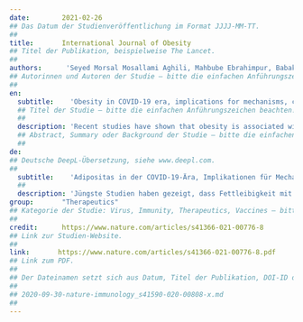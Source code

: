 ```yaml
---
date:        2021-02-26
## Das Datum der Studienveröffentlichung im Format JJJJ-MM-TT.
##
title:       International Journal of Obesity 
## Titel der Publikation, beispielweise The Lancet.
##
authors:      'Seyed Morsal Mosallami Aghili, Mahbube Ebrahimpur, Babak Arjmand, Zhaleh Shadman, Mahnaz Pejman Sani, Mostafa Qorbani, Bagher Larijani & Moloud Payab'
## Autorinnen und Autoren der Studie – bitte die einfachen Anführungszeichen beachten!
##
en:
  subtitle:    'Obesity in COVID-19 era, implications for mechanisms, comorbidities, and prognosis: a review and meta-analysis'
  ## Titel der Studie – bitte die einfachen Anführungszeichen beachten!
  ##
  description: 'Recent studies have shown that obesity is associated with the severity of coronavirus disease (COVID-19). We reviewed clinical studies to clarify the obesity relationship with COVID-19 severity, comorbidities, and discussing possible mechanisms. The electronic databases, including Web of Science, PubMed, Scopus, and Google Scholar, were searched and all studies conducted on COVID-19 and obesity were reviewed. All studies were independently screened by reviewers based on their titles and abstracts. Forty relevant articles were selected, and their full texts were reviewed. Obesity affects the respiratory and immune systems through various mechanisms. Cytokine and adipokine secretion from adipose tissue leads to a pro-inflammatory state in obese patients, predisposing them to thrombosis, incoordination of innate and adaptive immune responses, inadequate antibody response, and cytokine storm. Obese patients had a longer virus shedding. Obesity is associated with other comorbidities such as hypertension, cardiovascular diseases, diabetes mellitus, and vitamin D deficiency. Hospitalization, intensive care unit admission, mechanical ventilation, and even mortality in obese patients were higher than normal-weight patients. Obesity could alter the direction of severe COVID-19 symptoms to younger individuals. Reduced physical activity, unhealthy eating habits and, more stress and fear experienced during the COVID-19 pandemic may result in more weight gain and obesity. Obesity should be considered as an independent risk factor for the severity of COVID-19. Paying more attention to preventing weight gain in obese patients with COVID-19 infection in early levels of disease is crucial during this pandemic.'
  ## Abstract, Summary oder Background der Studie – bitte die einfachen Anführungszeichen beachten!
  ##
de: 
## Deutsche DeepL-Übersetzung, siehe www.deepl.com.
##
  subtitle:    'Adipositas in der COVID-19-Ära, Implikationen für Mechanismen, Komorbiditäten und Prognose: eine Übersichtsarbeit und Meta-Analyse'
  ##
  description: 'Jüngste Studien haben gezeigt, dass Fettleibigkeit mit dem Schweregrad einer Coronavirus-Erkrankung (COVID-19) verbunden ist. Wir haben klinische Studien untersucht, um den Zusammenhang zwischen Adipositas und dem Schweregrad der COVID-19-Erkrankung sowie Komorbiditäten zu klären und mögliche Mechanismen zu diskutieren. Die elektronischen Datenbanken, darunter Web of Science, PubMed, Scopus und Google Scholar, wurden durchsucht und alle Studien zu COVID-19 und Adipositas wurden überprüft. Alle Studien wurden von unabhängigen Gutachtern auf der Grundlage ihrer Titel und Zusammenfassungen überprüft. Es wurden vierzig relevante Artikel ausgewählt, deren Volltexte überprüft wurden. Adipositas wirkt sich über verschiedene Mechanismen auf das Atmungs- und Immunsystem aus. Die Sekretion von Zytokinen und Adipokinen aus dem Fettgewebe führt bei fettleibigen Patienten zu einem entzündungsfördernden Zustand, der sie für Thrombosen, eine fehlende Koordinierung der angeborenen und adaptiven Immunreaktionen, eine unzureichende Antikörperreaktion und einen Zytokinsturm prädisponiert. Bei fettleibigen Patienten war die Virusausscheidung länger. Adipositas wird mit anderen Begleiterkrankungen wie Bluthochdruck, Herz-Kreislauf-Erkrankungen, Diabetes mellitus und Vitamin-D-Mangel in Verbindung gebracht. Krankenhausaufenthalte, die Aufnahme in die Intensivstation, mechanische Beatmung und sogar die Sterblichkeit waren bei fettleibigen Patienten höher als bei normalgewichtigen Patienten. Adipositas könnte den Verlauf schwerer COVID-19-Symptome auf jüngere Personen verlagern. Geringere körperliche Aktivität, ungesunde Ernährungsgewohnheiten sowie mehr Stress und Angst während der COVID-19-Pandemie können zu einer stärkeren Gewichtszunahme und Fettleibigkeit führen. Fettleibigkeit sollte als unabhängiger Risikofaktor für den Schweregrad von COVID-19 angesehen werden. Während dieser Pandemie ist es von entscheidender Bedeutung, bei fettleibigen Patienten mit COVID-19-Infektion im Frühstadium der Erkrankung eine Gewichtszunahme zu verhindern.'
group:       "Therapeutics"
## Kategorie der Studie: Virus, Immunity, Therapeutics, Vaccines – bitte die Anführungszeichen beachten!
##
credit:      https://www.nature.com/articles/s41366-021-00776-8
## Link zur Studien-Website.
##
link:       https://www.nature.com/articles/s41366-021-00776-8.pdf
## Link zum PDF.
##
## Der Dateinamen setzt sich aus Datum, Titel der Publikation, DOI-ID der Studie (nach dem letzten Slash) und der Dateiendung zusammen. Bitte den Unterstrich vor der DOI-ID beachten!
##
## 2020-09-30-nature-immunology_s41590-020-00808-x.md
##
---
```

<object data="{{ page.link }}" style='height:calc(100vh - 400px); width: 100%' type='application/pdf'></object>